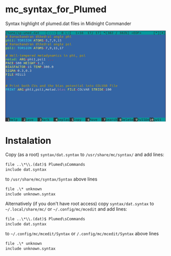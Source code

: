 # mc_syntax_for_Plumed
Syntax highlight of plumed.dat files in Midnight Commander

![screenshot](./screenshot.png)

# Instalation
Copy (as a root) `syntax/dat.syntax` to `/usr/share/mc/syntax/` and add lines:
```
file ..\*\\.(dat)$ Plumed\sCommands
include dat.syntax
```
to `/usr/share/mc/syntax/Syntax` above lines
```
file .\* unknown
include unknown.syntax
```

Alternatively (if you don't have root access) copy `syntax/dat.syntax` to `~/.local/share/mc/` or `~/.config/mc/mcedit` and add lines:
```
file ..\*\\.(dat)$ Plumed\sCommands
include dat.syntax
```
to `~/.config/mc/mcedit/Syntax` or `/.config/mc/mcedit/Syntax` above lines
```
file .\* unknown
include unknown.syntax
```


